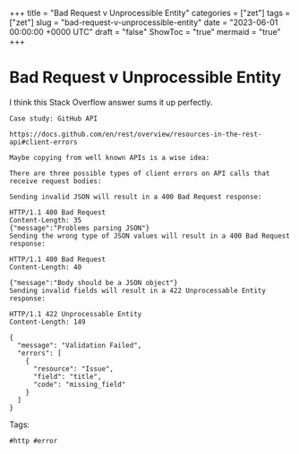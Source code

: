 +++
title = "Bad Request v Unprocessible Entity"
categories = ["zet"]
tags = ["zet"]
slug = "bad-request-v-unprocessible-entity"
date = "2023-06-01 00:00:00 +0000 UTC"
draft = "false"
ShowToc = "true"
mermaid = "true"
+++

# Bad Request v Unprocessible Entity

I think this Stack Overflow answer sums it up perfectly.

```shell
Case study: GitHub API

https://docs.github.com/en/rest/overview/resources-in-the-rest-api#client-errors

Maybe copying from well known APIs is a wise idea:

There are three possible types of client errors on API calls that receive request bodies:

Sending invalid JSON will result in a 400 Bad Request response:

HTTP/1.1 400 Bad Request
Content-Length: 35
{"message":"Problems parsing JSON"}
Sending the wrong type of JSON values will result in a 400 Bad Request response:

HTTP/1.1 400 Bad Request
Content-Length: 40

{"message":"Body should be a JSON object"}
Sending invalid fields will result in a 422 Unprocessable Entity response:

HTTP/1.1 422 Unprocessable Entity
Content-Length: 149

{
  "message": "Validation Failed",
  "errors": [
    {
      "resource": "Issue",
      "field": "title",
      "code": "missing_field"
    }
  ]
}
```

Tags:

    #http #error
